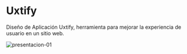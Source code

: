 # Uxtify
Diseño de Aplicación Uxtify, herramienta para mejorar la experiencia de usuario en un sitio web.

![presentacion-01](https://user-images.githubusercontent.com/13407655/59037848-0f732680-8840-11e9-8e6a-2de5e9a29d5c.png)

